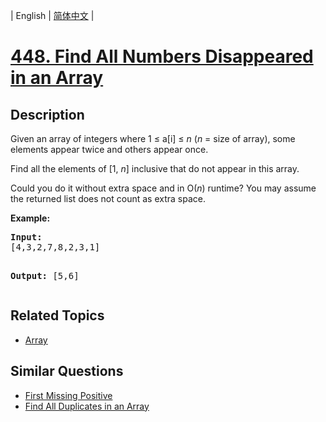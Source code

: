
| English | [简体中文](README.md) |

# [448. Find All Numbers Disappeared in an Array](https://leetcode-cn.com/problems/find-all-numbers-disappeared-in-an-array/)

## Description

<p>Given an array of integers where 1 &le; a[i] &le; <i>n</i> (<i>n</i> = size of array), some elements appear twice and others appear once.</p>

<p>Find all the elements of [1, <i>n</i>] inclusive that do not appear in this array.</p>

<p>Could you do it without extra space and in O(<i>n</i>) runtime? You may assume the returned list does not count as extra space.</p>

<p><b>Example:</b>
<pre>
<b>Input:</b>
[4,3,2,7,8,2,3,1]

<b>Output:</b>
[5,6]
</pre>
</p>

## Related Topics

- [Array](https://leetcode-cn.com/tag/array)

## Similar Questions

- [First Missing Positive](../first-missing-positive/README_EN.md)
- [Find All Duplicates in an Array](../find-all-duplicates-in-an-array/README_EN.md)
